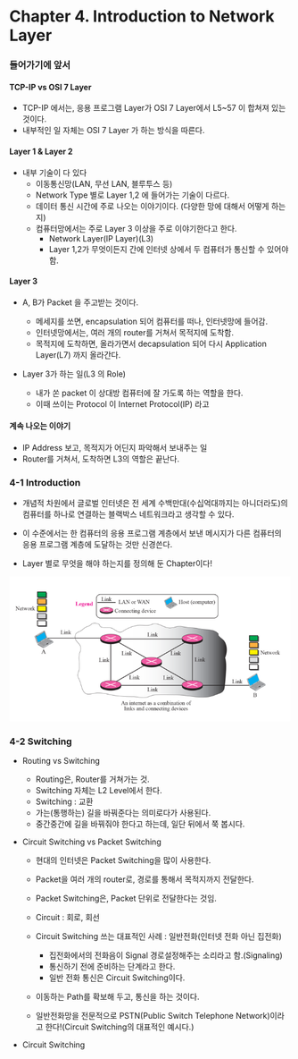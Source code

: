 # Chapter 4. Introduction to Network Layer

### 들어가기에 앞서

#### TCP-IP vs OSI 7 Layer

+ TCP-IP 에서는, 응용 프로그램 Layer가 OSI 7 Layer에서 L5~57 이 합쳐져 있는 것이다.
+ 내부적인 일 자체는 OSI 7 Layer 가 하는 방식을 따른다.

#### Layer 1 & Layer 2

+ 내부 기술이 다 있다 
  - 이동통신망(LAN, 무선 LAN, 블루투스 등)
  - Network Type 별로 Layer 1,2 에 들어가는 기술이 다르다. 
  - 데이터 통신 시간에 주로 나오는 이야기이다. (다양한 망에 대해서 어떻게 하는지)
  - 컴퓨터망에서는 주로 Layer 3 이상을 주로 이야기한다고 한다.
    - Network Layer(IP Layer)(L3)
    - Layer 1,2가 무엇이든지 간에 인터넷 상에서 두 컴퓨터가 통신할 수 있어야 함. 

#### Layer 3

+ A, B가 Packet 을 주고받는 것이다.
  - 메세지를 쏘면, encapsulation 되어 컴퓨터를 떠나, 인터넷망에 들어감. 
  - 인터넷망에서는, 여러 개의 router를 거쳐서 목적지에 도착함.
  - 목적지에 도착하면, 올라가면서 decapsulation 되어 다시 Application Layer(L7) 까지 올라간다.

+ Layer 3가 하는 일(L3 의 Role)
  - 내가 쏜 packet 이 상대방 컴퓨터에 잘 가도록 하는 역할을 한다. 
  - 이때 쓰이는 Protocol 이 Internet Protocol(IP) 라고

#### 계속 나오는 이야기

+ IP Address 보고, 목적지가 어딘지 파악해서 보내주는 일
+ Router를 거쳐서, 도착하면 L3의 역할은 끝난다. 

### 4-1 Introduction 

+ 개념적 차원에서 글로벌 인터넷은 전 세계 수백만대(수십억대까지는 아니더라도)의 컴퓨터를 하나로 연결하는 블랙박스 네트워크라고 생각할 수 있다. 
+ 이 수준에서는 한 컴퓨터의 응용 프로그램 계층에서 보낸 메시지가 다른 컴퓨터의 응용 프로그램 계층에 도달하는 것만 신경쓴다.

+ Layer 별로 무엇을 해야 하는지를 정의해 둔 Chapter이다! 

<img src = "images/CompNetwork_Ch4_1.png" />

### 4-2 Switching

+ Routing vs Switching
  - Routing은, Router를 거쳐가는 것.
  - Switching 자체는 L2 Level에서 한다. 
  - Switching : 교환
  - 가는(통행하는) 길을 바꿔준다는 의미로다가 사용된다.
  - 중간중간에 길을 바꿔줘야 한다고 하는데, 일단 뒤에서 쭉 봅시다.

+ Circuit Switching vs Packet Switching
  - 현대의 인터넷은 Packet Switching을 많이 사용한다.
  - Packet을 여러 개의 router로, 경로를 통해서 목적지까지 전달한다.
  - Packet Switching은, Packet 단위로 전달한다는 것임.
  - Circuit : 회로, 회선
  - Circuit Switching 쓰는 대표적인 사례 : 일반전화(인터넷 전화 아닌 집전화)
    - 집전화에서의 전화음이 Signal 경로설정해주는 소리라고 함.(Signaling)
    - 통신하기 전에 준비하는 단계라고 한다. 
    - 일반 전화 통신은 Circuit Switching이다. 
  
  - 이동하는 Path를 확보해 두고, 통신을 하는 것이다. 
  - 일반전화망을 전문적으로 PSTN(Public Switch Telephone Network)이라고 한다!(Circuit Switching의 대표적인 예시다.)

+ Circuit Switching 
